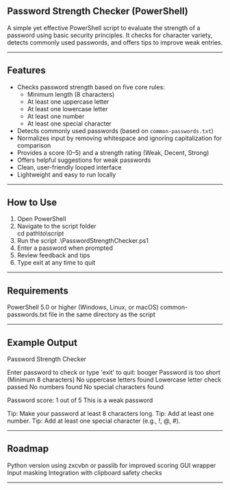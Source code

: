 ## Password Strength Checker (PowerShell)

A simple yet effective PowerShell script to evaluate the strength of a password using basic security principles. 
It checks for character variety, detects commonly used passwords, and offers tips to improve weak entries.

---

## Features

- Checks password strength based on five core rules:
  - Minimum length (8 characters)
  - At least one uppercase letter
  - At least one lowercase letter
  - At least one number
  - At least one special character
- Detects commonly used passwords (based on `common-passwords.txt`)
- Normalizes input by removing whitespace and ignoring capitalization for comparison
- Provides a score (0–5) and a strength rating (Weak, Decent, Strong)
- Offers helpful suggestions for weak passwords
- Clean, user-friendly looped interface
- Lightweight and easy to run locally

---

## How to Use

1. Open PowerShell  
2. Navigate to the script folder  
   cd path\to\script
3. Run the script
   .\PasswordStrengthChecker.ps1
4. Enter a password when prompted
5. Review feedback and tips
6. Type exit at any time to quit

---

## Requirements

PowerShell 5.0 or higher (Windows, Linux, or macOS)
common-passwords.txt file in the same directory as the script

---

## Example Output

Password Strength Checker

Enter password to check or type 'exit' to quit: booger
Password is too short (Minimum 8 characters)
No uppercase letters found
Lowercase letter check passed
No numbers found
No special characters found

Password score: 1 out of 5
This is a weak password

Tip: Make your password at least 8 characters long.
Tip: Add at least one number.
Tip: Add at least one special character (e.g., !, @, #).

---

## Roadmap

Python version using zxcvbn or passlib for improved scoring
GUI wrapper
Input masking
Integration with clipboard safety checks

---

